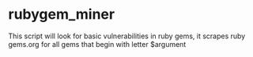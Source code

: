 rubygem_miner
=============

This script  will look for basic vulnerabilities in ruby gems, it scrapes ruby gems.org for all gems that begin with letter $argument

